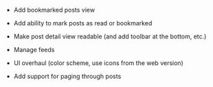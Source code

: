 - Add bookmarked posts view

- Add ability to mark posts as read or bookmarked

- Make post detail view readable (and add toolbar at the bottom, etc.)

- Manage feeds



- UI overhaul (color scheme, use icons from the web version)

- Add support for paging through posts

 
